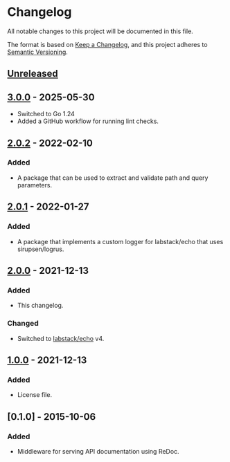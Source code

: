 # Changelog

All notable changes to this project will be documented in this file.

The format is based on [Keep a Changelog](https://keepachangelog.com/en/1.0.0/),
and this project adheres to [Semantic Versioning](https://semver.org/spec/v2.0.0.html).

## [Unreleased]

## [3.0.0] - 2025-05-30

- Switched to Go 1.24
- Added a GitHub workflow for running lint checks.

## [2.0.2] - 2022-02-10

### Added

- A package that can be used to extract and validate path and query parameters.

## [2.0.1] - 2022-01-27

### Added

- A package that implements a custom logger for labstack/echo that uses sirupsen/logrus.

## [2.0.0] - 2021-12-13

### Added

- This changelog.

### Changed

- Switched to [labstack/echo](https://github.com/labstack/echo) v4.

## [1.0.0] - 2021-12-13

### Added

- License file.

## [0.1.0] - 2015-10-06

### Added

- Middleware for serving API documentation using ReDoc.

[unreleased]: https://github.com/cyverse-de/echo-middleware/compare/v3.0.0...HEAD
[3.0.0]: https://github.com/cyverse-de/echo-middleware/compare/v2.0.2...v3.0.0
[2.0.2]: https://github.com/cyverse-de/echo-middleware/compare/v2.0.1...v2.0.2
[2.0.1]: https://github.com/cyverse-de/echo-middleware/compare/v2.0.0...v2.0.1
[2.0.0]: https://github.com/cyverse-de/echo-middleware/compare/v1.0.0...v2.0.0
[1.0.0]: https://github.com/cyverse-de/echo-middleware/compare/v0.1.0...v1.0.0
[0.0.1]: https://github.com/cyverse-de/echo-middleware/releases/tag/v0.1.0
